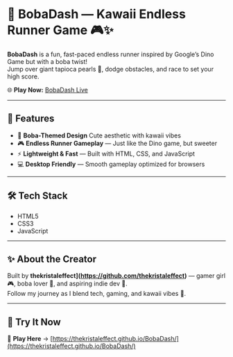 # 🧋 BobaDash — Kawaii Endless Runner Game 🎮✨
**BobaDash** is a fun, fast-paced endless runner inspired by Google’s Dino Game but with a boba twist!  
Jump over giant tapioca pearls 🧋, dodge obstacles, and race to set your high score.  

🌐 **Play Now:** [BobaDash Live](https://thekristaleffect.github.io/BobaDash/)  

---

## 🎨 Features
- 🧋 **Boba-Themed Design** Cute aesthetic with kawaii vibes  
- 🎮 **Endless Runner Gameplay** — Just like the Dino game, but sweeter  
- ⚡ **Lightweight & Fast** — Built with HTML, CSS, and JavaScript  
- 💻 **Desktop Friendly** — Smooth gameplay optimized for browsers  

---

## 🛠️ Tech Stack
- HTML5  
- CSS3  
- JavaScript  

---

## ✨ About the Creator
Built by **thekristaleffect](https://github.com/thekristaleffect)** — gamer girl 🎮, boba lover 🧋, and aspiring indie dev 🌌.  
Follow my journey as I blend tech, gaming, and kawaii vibes 💜.  

---

## 🚀 Try It Now  
🔗 **Play Here** → [https://thekristaleffect.github.io/BobaDash/](https://thekristaleffect.github.io/BobaDash/)  
